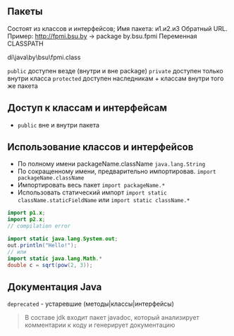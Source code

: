 ## Пакеты

Состоят из классов и интерфейсов;
Имя пакета: и1.и2.и3
Обратный URL. Пример: http://fpmi.bsu.by -> package by.bsu.fpmi
Переменная CLASSPATH

di\java\by\bsu\fpmi.class

`public` доступен везде (внутри и вне package)
`private` доступен только внутри класса
`protected` доступен наследникам + классам внутри того же пакета

## Доступ к классам и интерфейсам

* `public` вне и внутри пакета

## Использование классов и интерфейсов

* По полному имени packageName.className `java.lang.String`
* По сокращенному имени, предварительно импортировав. `import packageName.className`
* Импортировать весь пакет `import packageName.*`
* Использовать статический импорт `import static className.staticFieldName` или `import static className.*`

```java
import p1.x;
import p2.x;
// compilation error
```  
```java
import static java.lang.System.out;
out.println("Hello!");
// или
import static java.lang.Math.*
double с = sqrt(pow(2, 3));
```

## Документация Java

`deprecated` - устаревшие (методы|классы|интерфейсы)

> В составе jdk входит пакет javadoc, который анализирует комментарии к коду и генерирует документацию  